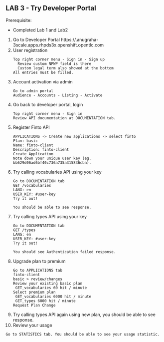 
## LAB 3 - Try Developer Portal

Prerequisite:
- Completed Lab 1 and Lab2
  

1. Go to Developer Portal https://<user>.anugraha-3scale.apps.rhpds3x.openshift.opentlc.com
2. User registration
   ```
   Top right corner menu - Sign in - Sign up
     Review custom NPWP field is there
     Custom legal term also showed at the bottom
   All entries must be filled.
   ```
3. Account activation via admin
   ```
   Go to admin portal 
   Audience - Accounts - Listing - Activate
   ```
4. Go back to developer portal, login
   ```
   Top right corner menu - Sign in
   Review API documentation at DOCUMENTATION tab.
   ```
5. Register Finto API
   ```
   APPLICATIONS -> Create new applications -> select finto
   Plan: basic
   Name: finto-client
   Description: finto-client
   Create Application
   Note down your unique user key (eg. bb629d06ad6bf40c736a735a315836cba).
   ```
6. Try calling vocabularies API using your key
   ```
   Go to DOCUMENTATION tab
   GET /vocabularies
   LANG: en
   USER_KEY: #user-key
   Try it out!

   You should be able to see response.
   ```
7. Try calling types API using your key
   ```
   Go to DOCUMENTATION tab
   GET /types
   LANG: en
   USER_KEY: #user-key
   Try it out!

   You should see Authentication failed response.
   ```
8. Upgrade plan to premium
   ```
   Go to APPLICATIONS tab
   finto-client
   basic > review/changes
   Review your existing basic plan
    GET_vocabularies 60 hit / minute
   Select premium plan
    GET_vocabularies 6000 hit / minute
    GET_types 6000 hit / minute
   Request Plan Change
   ```
9. Try calling types API again using  new plan, you should be able to see response.
10. Review your usage
   ```
   Go to STATISTICS tab. You should be able to see your usage statistic.
   ```
